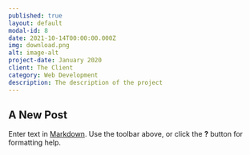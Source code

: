 ```yaml
---
published: true
layout: default
modal-id: 8
date: 2021-10-14T00:00:00.000Z
img: download.png
alt: image-alt
project-date: January 2020
client: The Client
category: Web Development
description: The description of the project
---
```

## A New Post


Enter text in [Markdown](http://daringfireball.net/projects/markdown/). Use the toolbar above, or click the **?** button for formatting help.
